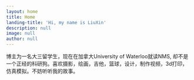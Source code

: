 ```yaml
---
layout: home
title: Home
landing-title: 'Hi, my name is LiuXin'
description: null
image: null
author: null
---
```


博主为一名大三留学生，现在在加拿大University of Waterloo就读NMS, 却不是一个正经的科研狗。喜欢摄影，绘画，吉他，篮球，设计，制作视频，3d打印，仿真模拟。不妨听听我的故事。